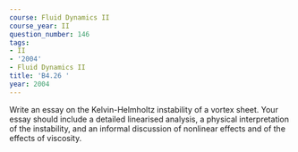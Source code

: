 ```yaml
---
course: Fluid Dynamics II
course_year: II
question_number: 146
tags:
- II
- '2004'
- Fluid Dynamics II
title: 'B4.26 '
year: 2004
---
```



Write an essay on the Kelvin-Helmholtz instability of a vortex sheet. Your essay should include a detailed linearised analysis, a physical interpretation of the instability, and an informal discussion of nonlinear effects and of the effects of viscosity.